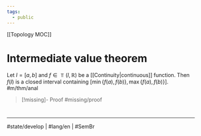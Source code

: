 ```yaml
---
tags:
  - public
---
```

[[Topology MOC]]
# Intermediate value theorem

Let $I = [a,b]$ and $f \in \Top(I,\mathbb{R})$ be a [[Continuity|continuous]] function.
Then $f(I)$ is a closed interval containing $[\min \{ f(a),f(b) \}, \max\{ f(a),f(b) \}].$ #m/thm/anal 

> [!missing]- Proof
> #missing/proof


#
---
#state/develop | #lang/en | #SemBr
